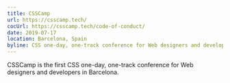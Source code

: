 ```yaml
---
title: CSSCamp
url: https://csscamp.tech/
cocUrl: https://csscamp.tech/code-of-conduct/
date: 2019-07-17
location: Barcelona, Spain
byline: CSS one-day, one-track conference for Web designers and developers
---
```


CSSCamp is the first CSS one-day, one-track conference for Web designers and developers in Barcelona.
